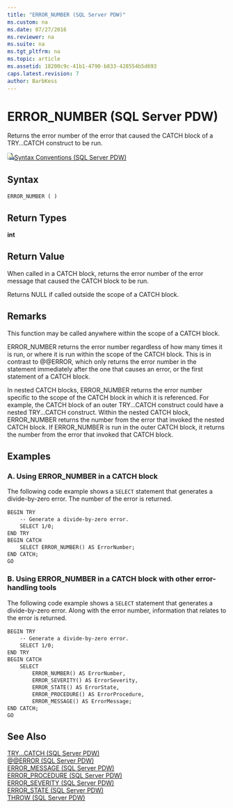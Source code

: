 ```yaml
---
title: "ERROR_NUMBER (SQL Server PDW)"
ms.custom: na
ms.date: 07/27/2016
ms.reviewer: na
ms.suite: na
ms.tgt_pltfrm: na
ms.topic: article
ms.assetid: 18200c9c-41b1-4790-b833-428554b5d693
caps.latest.revision: 7
author: BarbKess
---
```

# ERROR_NUMBER (SQL Server PDW)
Returns the error number of the error that caused the CATCH block of a TRY…CATCH construct to be run.  
  
![Topic link icon](../sqlpdw/media/Topic_Link.gif "Topic_Link")[Syntax Conventions &#40;SQL Server PDW&#41;](../sqlpdw/syntax-conventions-sql-server-pdw.md)  
  
## Syntax  
  
```  
ERROR_NUMBER ( )  
```  
  
## Return Types  
**int**  
  
## Return Value  
When called in a CATCH block, returns the error number of the error message that caused the CATCH block to be run.  
  
Returns NULL if called outside the scope of a CATCH block.  
  
## Remarks  
This function may be called anywhere within the scope of a CATCH block.  
  
ERROR_NUMBER returns the error number regardless of how many times it is run, or where it is run within the scope of the CATCH block. This is in contrast to @@ERROR, which only returns the error number in the statement immediately after the one that causes an error, or the first statement of a CATCH block.  
  
In nested CATCH blocks, ERROR_NUMBER returns the error number specific to the scope of the CATCH block in which it is referenced. For example, the CATCH block of an outer TRY...CATCH construct could have a nested TRY...CATCH construct. Within the nested CATCH block, ERROR_NUMBER returns the number from the error that invoked the nested CATCH block. If ERROR_NUMBER is run in the outer CATCH block, it returns the number from the error that invoked that CATCH block.  
  
## Examples  
  
### A. Using ERROR_NUMBER in a CATCH block  
The following code example shows a `SELECT` statement that generates a divide-by-zero error. The number of the error is returned.  
  
```  
BEGIN TRY  
    -- Generate a divide-by-zero error.  
    SELECT 1/0;  
END TRY  
BEGIN CATCH  
    SELECT ERROR_NUMBER() AS ErrorNumber;  
END CATCH;  
GO  
```  
  
### B. Using ERROR_NUMBER in a CATCH block with other error-handling tools  
The following code example shows a `SELECT` statement that generates a divide-by-zero error. Along with the error number, information that relates to the error is returned.  
  
```  
BEGIN TRY  
    -- Generate a divide-by-zero error.  
    SELECT 1/0;  
END TRY  
BEGIN CATCH  
    SELECT  
        ERROR_NUMBER() AS ErrorNumber,  
        ERROR_SEVERITY() AS ErrorSeverity,  
        ERROR_STATE() AS ErrorState,  
        ERROR_PROCEDURE() AS ErrorProcedure,  
        ERROR_MESSAGE() AS ErrorMessage;  
END CATCH;  
GO  
```  
  
## See Also  
[TRY...CATCH &#40;SQL Server PDW&#41;](../sqlpdw/try-catch-sql-server-pdw.md)  
[@@ERROR &#40;SQL Server PDW&#41;](../sqlpdw/error-sql-server-pdw.md)  
[ERROR_MESSAGE &#40;SQL Server PDW&#41;](../sqlpdw/error-message-sql-server-pdw.md)  
[ERROR_PROCEDURE &#40;SQL Server PDW&#41;](../sqlpdw/error-procedure-sql-server-pdw.md)  
[ERROR_SEVERITY &#40;SQL Server PDW&#41;](../sqlpdw/error-severity-sql-server-pdw.md)  
[ERROR_STATE &#40;SQL Server PDW&#41;](../sqlpdw/error-state-sql-server-pdw.md)  
[THROW &#40;SQL Server PDW&#41;](../sqlpdw/throw-sql-server-pdw.md)  
  
